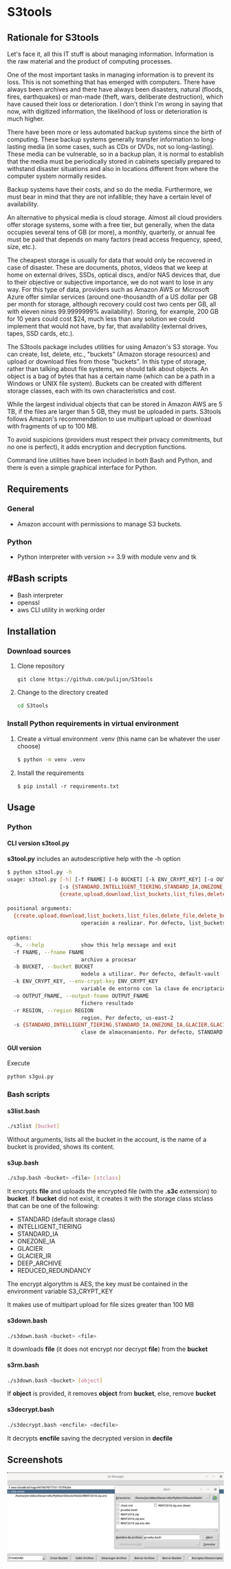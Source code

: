 # S3tools

## Rationale for S3tools

Let's face it, all this IT stuff is about managing information. Information is the raw material and the product of computing processes.

One of the most important tasks in managing information is to prevent its loss. This is not something that has emerged with computers. There have always been archives and there have always been disasters, natural (floods, fires, earthquakes) or man-made (theft, wars, deliberate destruction), which have caused their loss or deterioration. I don't think I'm wrong in saying that now, with digitized information, the likelihood of loss or deterioration is much higher.

There have been more or less automated backup systems since the birth of computing. These backup systems generally transfer information to long-lasting media (in some cases, such as CDs or DVDs, not so long-lasting). These media can be vulnerable, so in a backup plan, it is normal to establish that the media must be periodically stored in cabinets specially prepared to withstand disaster situations and also in locations different from where the computer system normally resides.

Backup systems have their costs, and so do the media. Furthermore, we must bear in mind that they are not infallible; they have a certain level of availability.

An alternative to physical media is cloud storage. Almost all cloud providers offer storage systems, some with a free tier, but generally, when the data occupies several tens of GB (or more), a monthly, quarterly, or annual fee must be paid that depends on many factors (read access frequency, speed, size, etc.).

The cheapest storage is usually for data that would only be recovered in case of disaster. These are documents, photos, videos that we keep at home on external drives, SSDs, optical discs, and/or NAS devices that, due to their objective or subjective importance, we do not want to lose in any way. For this type of data, providers such as Amazon AWS or Microsoft Azure offer similar services (around one-thousandth of a US dollar per GB per month for storage, although recovery could cost two cents per GB, all with eleven nines 99.9999999% availability). Storing, for example, 200 GB for 10 years could cost $24, much less than any solution we could implement that would not have, by far, that availability (external drives, tapes, SSD cards, etc.).

The S3tools package includes utilities for using Amazon's S3 storage. You can create, list, delete, etc., "buckets" (Amazon storage resources) and upload or download files from those "buckets". In this type of storage, rather than talking about file systems, we should talk about objects. An object is a bag of bytes that has a certain name (which can be a path in a Windows or UNIX file system). Buckets can be created with different storage classes, each with its own characteristics and cost. 

While the largest individual objects that can be stored in Amazon AWS are 5 TB, if the files are larger than 5 GB, they must be uploaded in parts. S3tools follows Amazon's recommendation to use multipart upload or download with fragments of up to 100 MB.

To avoid suspicions (providers must respect their privacy commitments, but no one is perfect), it adds encryption and decryption functions.

Command line utilities have been included in both Bash and Python, and there is even a simple graphical interface for Python.

## Requirements

### General

- Amazon account with permissions to manage S3 buckets.

### Python

- Python interpreter with version >= 3.9 with module venv and tk

## #Bash scripts

- Bash interpreter
- openssl
- aws CLI utility in working order

## Installation

### Download sources

1. Clone repository
    ```
    git clone https://github.com/pulijon/S3tools
    ```
1. Change to the directory created
   ```bash
   cd S3tools
   ```

### Install Python requirements in virtual environment

1. Create a virtual environment .venv (this name can be whatever the user choose)
    ```bash
    $ python -m venv .venv
    ```
1. Install the requirements
    ```
    $ pip install -r requirements.txt
    ```

## Usage

### Python

#### CLI version s3tool.py

**s3tool.py** includes an autodescriptive help with the -h option

```bash
$ python s3tool.py -h
usage: s3tool.py [-h] [-f FNAME] [-b BUCKET] [-k ENV_CRYPT_KEY] [-o OUTPUT_FNAME] [-r REGION]
                 [-s {STANDARD,INTELLIGENT_TIERING,STANDARD_IA,ONEZONE_IA,GLACIER,GLACIER_IR,DEEP_ARCHIVE,REDUCED_REDUNDANCY}]
                 {create,upload,download,list_buckets,list_files,delete_file,delete_bucket,encrypt,decrypt}

positional arguments:
  {create,upload,download,list_buckets,list_files,delete_file,delete_bucket,encrypt,decrypt}
                        operación a realizar. Por defecto, list_buckets

options:
  -h, --help            show this help message and exit
  -f FNAME, --fname FNAME
                        archivo a procesar
  -b BUCKET, --bucket BUCKET
                        modelo a utilizar. Por defecto, default-vault
  -k ENV_CRYPT_KEY, --env-crypt-key ENV_CRYPT_KEY
                        variable de entorno con la clave de encriptación. Por defecto, S3_CRYPT_KEY
  -o OUTPUT_FNAME, --output-fname OUTPUT_FNAME
                        fichero resultado
  -r REGION, --region REGION
                        region. Por defecto, us-east-2
  -s {STANDARD,INTELLIGENT_TIERING,STANDARD_IA,ONEZONE_IA,GLACIER,GLACIER_IR,DEEP_ARCHIVE,REDUCED_REDUNDANCY}, --storage-class {STANDARD,INTELLIGENT_TIERING,STANDARD_IA,ONEZONE_IA,GLACIER,GLACIER_IR,DEEP_ARCHIVE,REDUCED_REDUNDANCY}
                        clase de almacenamiento. Por defecto, STANDARD

```

#### GUI version

Execute

```bash
python s3gui.py
```

### Bash scripts

#### s3list.bash

```bash
./s3list [bucket]
```

Without arguments, lists all the bucket in the account, is the name of a bucket is provided, shows its content.

#### s3up.bash

```bash
./s3up.bash <bucket> <file> [stclass]
```

It encrypts **file** and uploads the encrypted file (with the **.s3c** extension) to **bucket**. If **bucket** did not exist, it creates it with the storage class stclass that can be one of the following:

- STANDARD (default storage class)
- INTELLIGENT_TIERING
- STANDARD_IA
- ONEZONE_IA
- GLACIER
- GLACIER_IR
- DEEP_ARCHIVE
- REDUCED_REDUNDANCY

The encrypt algorythm is AES, the key must be contained in the environment variable S3_CRYPT_KEY

It makes use of multipart upload for file sizes greater than 100 MB

#### s3down.bash

```bash
./s3down.bash <bucket> <file>
```

It downloads **file** (it does not encrypt nor decrypt **file**) from the **bucket**

#### s3rm.bash

```bash
./s3down.bash <bucket> [object]
```

If **object** is provided, it removes **object** from **bucket**, else, remove **bucket**

#### s3decrypt.bash

```bash
./s3decrypt.bash <encfile> <decfile>
```

It decrypts **encfile** saving the decrypted version in **decfile**

## Screenshots

![](upload_file.png)

